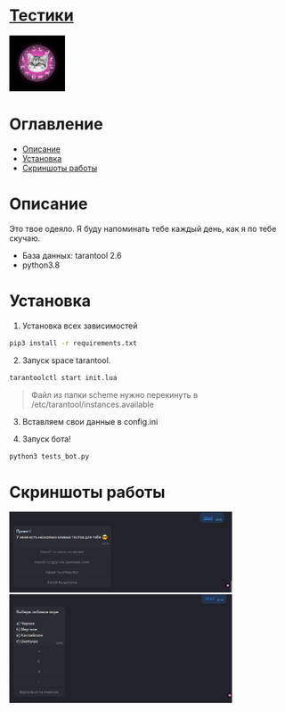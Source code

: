 # [Тестики](https://icq.im/testik_bot)

<a href="https://icq.im/testik_bot"><img src="https://github.com/ICQ-BOTS/tests_bot/blob/main/tests.png" width="100" height="100"></a>


# Оглавление 
 - [Описание](https://github.com/ICQ-BOTS/tests_bot#описание)
 - [Установка](https://github.com/ICQ-BOTS/tests_bot#установка)
 - [Скриншоты работы](https://github.com/ICQ-BOTS/tests_bot#скриншоты-работы)

# Описание
Это твое одеяло. Я буду напоминать тебе каждый день, как я по тебе скучаю.

- База данных: tarantool 2.6
- python3.8

# Установка

1. Установка всех зависимостей 
```bash
pip3 install -r requirements.txt
```

2. Запуск space tarantool.
```bash
tarantoolctl start init.lua
```
> Файл из папки scheme нужно перекинуть в /etc/tarantool/instances.available

3. Вставляем свои данные в config.ini

4. Запуск бота!
```bash
python3 tests_bot.py
```

# Скриншоты работы
<img src="https://github.com/ICQ-BOTS/tests_bot/blob/main/img/1.png" width="400">
<img src="https://github.com/ICQ-BOTS/tests_bot/blob/main/img/2.png" width="400">